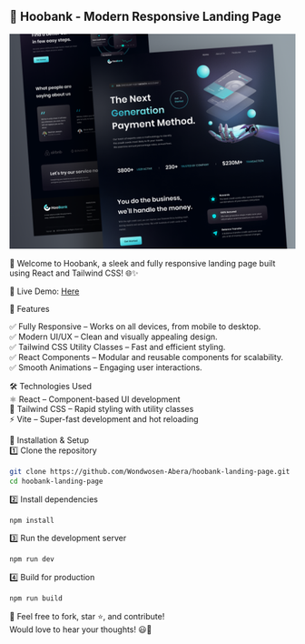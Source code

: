 ## 🌟 Hoobank - Modern Responsive Landing Page    

![Hoobank Desktop Demo](./website-demo-image/Hoobank.png "Desktop Demo")  

🚀 Welcome to Hoobank, a sleek and fully responsive landing page built using React and Tailwind CSS! 🌐✨  

🔗 Live Demo: [Here](https://hoobankhome.netlify.app/)  

📌 Features

  
✅ Fully Responsive – Works on all devices, from mobile to desktop.    
✅ Modern UI/UX – Clean and visually appealing design.  
✅ Tailwind CSS Utility Classes – Fast and efficient styling.    
✅ React Components – Modular and reusable components for scalability.    
✅ Smooth Animations – Engaging user interactions.  

🛠️ Technologies Used  
⚛️ React – Component-based UI development  
🎨 Tailwind CSS – Rapid styling with utility classes  
⚡ Vite – Super-fast development and hot reloading  

🚀 Installation & Setup    
1️⃣ Clone the repository  

```bash
git clone https://github.com/Wondwosen-Abera/hoobank-landing-page.git
cd hoobank-landing-page
```

2️⃣ Install dependencies

```bash
npm install
```

3️⃣ Run the development server

```bash
npm run dev
```

4️⃣ Build for production

```bash
npm run build
```

👏 Feel free to fork, star ⭐, and contribute!    
Would love to hear your thoughts! 😃🚀
